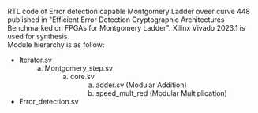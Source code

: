 RTL code of Error detection capable Montgomery Ladder oveer curve 448 published in "Efficient Error Detection Cryptographic Architectures Benchmarked on FPGAs for Montgomery Ladder".
Xilinx Vivado 2023.1 is used for synthesis.<br />
Module hierarchy is as follow:
<ul>
 <li>Iterator.sv
 <ul style="list-style-type: lower-alpha; padding-bottom: 0;">
  <li style="margin-left:2em">Montgomery_step.sv
     <ul style="list-style-type: lower-alpha; padding-bottom: 0;">
  <li style="margin-left:2em">core.sv
  <ul style="list-style-type: lower-alpha; padding-bottom: 0;">
  <li style="margin-left:2em">adder.sv (Modular Addition)</li>
    <li style="margin-left:2em">speed_mult_red (Modular Multiplication)</li>
  </li>
 </ul>
  </li>
 </ul>
 </li>
</ul>
<li>Error_detection.sv</li>
</ul>


